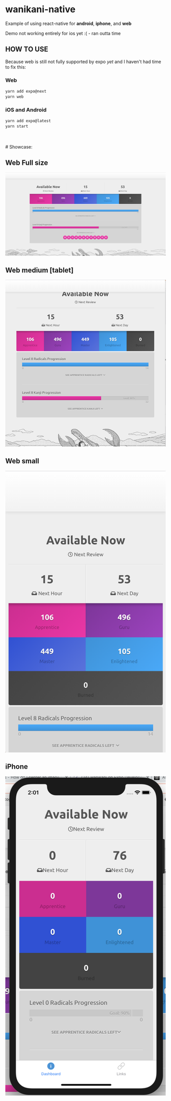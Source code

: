 # wanikani-native

Example of using react-native for **android**, **iphone**, and **web**

Demo not working entirely for ios yet :( - ran outta time

## HOW TO USE
Because web is still not fully supported by expo *yet* and I haven't had time to fix this:

### Web
```sh
yarn add expo@next
yarn web
```

### iOS and Android
```sh
yarn add expo@latest
yarn start
```

<br>
<br>
# Showcase:


## Web Full size
![alt text](https://github.com/CraigglesO/wanikani-native/blob/master/showcase/full.png)

## Web medium [tablet]
![alt text](https://github.com/CraigglesO/wanikani-native/blob/master/showcase/med.png)

## Web small
![alt text](https://github.com/CraigglesO/wanikani-native/blob/master/showcase/small.png)

## iPhone
![alt text](https://github.com/CraigglesO/wanikani-native/blob/master/showcase/iphone.png)
